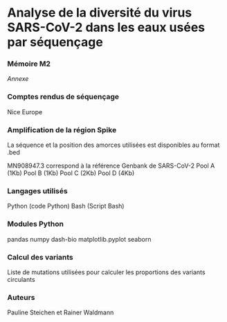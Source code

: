# Analyse de la diversité du virus SARS-CoV-2 dans les eaux usées par séquençage

### Mémoire M2
*Annexe*


### Comptes rendus de séquençage
Nice
Europe



### Amplification de la région Spike
La séquence et la position des amorces utilisées est disponibles au format .bed

MN908947.3 correspond à la référence Genbank de SARS-CoV-2
Pool A (1Kb)
Pool B (1Kb)
Pool C (2Kb)
Pool D (4Kb)

### Langages utilisés
Python (code Python)
Bash (Script Bash)

### Modules Python
pandas
numpy
dash-bio
matplotlib.pyplot
seaborn

### Calcul des variants
Liste de mutations utilisées pour calculer les proportions des variants circulants 

### Auteurs
Pauline Steichen et Rainer Waldmann
